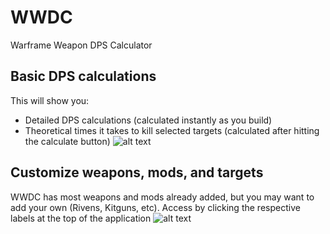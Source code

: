 # WWDC
Warframe Weapon DPS Calculator

## Basic DPS calculations
This will show you:
* Detailed DPS calculations (calculated instantly as you build)
* Theoretical times it takes to kill selected targets (calculated after hitting the calculate button)
![alt text](https://i.imgur.com/P8H2SPY.png)

## Customize weapons, mods, and targets
WWDC has most weapons and mods already added, but you may want to add your own (Rivens, Kitguns, etc).
Access by clicking the respective labels at the top of the application
![alt text](https://i.imgur.com/852oR7o.png)
